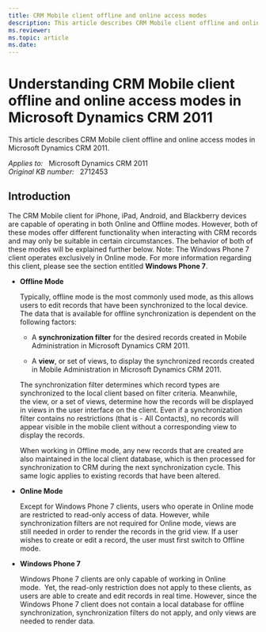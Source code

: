 ```yaml
---
title: CRM Mobile client offline and online access modes
description: This article describes CRM Mobile client offline and online access modes in Microsoft Dynamics CRM 2011.
ms.reviewer: 
ms.topic: article
ms.date: 
---
```

# Understanding CRM Mobile client offline and online access modes in Microsoft Dynamics CRM 2011

This article describes CRM Mobile client offline and online access modes in Microsoft Dynamics CRM 2011.

_Applies to:_ &nbsp; Microsoft Dynamics CRM 2011  
_Original KB number:_ &nbsp; 2712453

## Introduction

The CRM Mobile client for iPhone, iPad, Android, and Blackberry devices are capable of operating in both Online and Offline modes. However, both of these modes offer different functionality when interacting with CRM records and may only be suitable in certain circumstances. The behavior of both of these modes will be explained further below.
Note: The Windows Phone 7 client operates exclusively in Online mode. For more information regarding this client, please see the section entitled **Windows Phone 7**.

- **Offline Mode**  

  Typically, offline mode is the most commonly used mode, as this allows users to edit records that have been synchronized to the local device. The data that is available for offline synchronization is dependent on the following factors:

  - A **synchronization filter** for the desired records created in Mobile Administration in Microsoft Dynamics CRM 2011.

  - A **view**, or set of views, to display the synchronized records created in Mobile Administration in Microsoft Dynamics CRM 2011.

  The synchronization filter determines which record types are synchronized to the local client based on filter criteria. Meanwhile, the view, or a set of views, determine how the records will be displayed in views in the user interface on the client. Even if a synchronization filter contains no restrictions (that is - All Contacts), no records will appear visible in the mobile client without a corresponding view to display the records.

  When working in Offline mode, any new records that are created are also maintained in the local client database, which is then processed for synchronization to CRM during the next synchronization cycle. This same logic applies to existing records that have been altered.

- **Online Mode**  

  Except for Windows Phone 7 clients, users who operate in Online mode are restricted to read-only access of data. However, while synchronization filters are not required for Online mode, views are still needed in order to render the records in the grid view. If a user wishes to create or edit a record, the user must first switch to Offline mode.

- **Windows Phone 7**  

  Windows Phone 7 clients are only capable of working in Online mode.  Yet, the read-only restriction does not apply to these clients, as users are able to create and edit records in real time. However, since the Windows Phone 7 client does not contain a local database for offline synchronization, synchronization filters do not apply, and only views are needed to render data.
